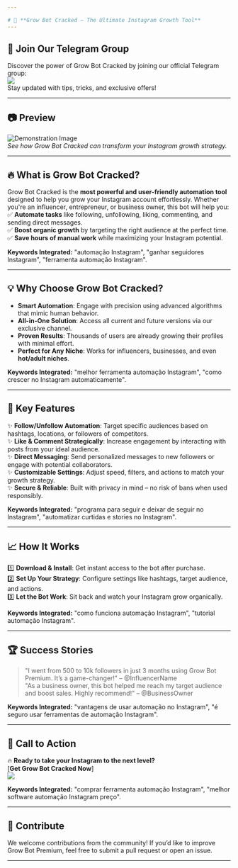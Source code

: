 ```yaml
---

# 🚀 **Grow Bot Cracked – The Ultimate Instagram Growth Tool**  
---
```

## 📱 **Join Our Telegram Group**
Discover the power of Grow Bot Cracked by joining our official Telegram group:  
<a href="https://t.me/+gFf-gruHQe82Mjlh"><img src="https://img.shields.io/badge/Telegram-2CA5E0?style=for-the-badge&logo=telegram&logoColor=white" /></a>  
Stay updated with tips, tricks, and exclusive offers!

---
## 📷 **Preview**
![Demonstration Image](https://github.com/user-attachments/assets/896d83a6-7f5a-4cf6-97c2-a6c37900ae7d)  
*See how Grow Bot Cracked can transform your Instagram growth strategy.*

---
## 🔥 **What is Grow Bot Cracked?**
Grow Bot Cracked is the **most powerful and user-friendly automation tool** designed to help you grow your Instagram account effortlessly. Whether you're an influencer, entrepreneur, or business owner, this bot will help you:  
✅ **Automate tasks** like following, unfollowing, liking, commenting, and sending direct messages.  
✅ **Boost organic growth** by targeting the right audience at the perfect time.  
✅ **Save hours of manual work** while maximizing your Instagram potential.  

**Keywords Integrated:** "automação Instagram", "ganhar seguidores Instagram", "ferramenta automação Instagram".

---
## 💡 **Why Choose Grow Bot Cracked?**
- **Smart Automation**: Engage with precision using advanced algorithms that mimic human behavior.  
- **All-in-One Solution**: Access all current and future versions via our exclusive channel.  
- **Proven Results**: Thousands of users are already growing their profiles with minimal effort.  
- **Perfect for Any Niche**: Works for influencers, businesses, and even **hot/adult niches**.  

**Keywords Integrated:** "melhor ferramenta automação Instagram", "como crescer no Instagram automaticamente".

---
## 🌟 **Key Features**
✨ **Follow/Unfollow Automation**: Target specific audiences based on hashtags, locations, or followers of competitors.  
✨ **Like & Comment Strategically**: Increase engagement by interacting with posts from your ideal audience.  
✨ **Direct Messaging**: Send personalized messages to new followers or engage with potential collaborators.  
✨ **Customizable Settings**: Adjust speed, filters, and actions to match your growth strategy.  
✨ **Secure & Reliable**: Built with privacy in mind – no risk of bans when used responsibly.  

**Keywords Integrated:** "programa para seguir e deixar de seguir no Instagram", "automatizar curtidas e stories no Instagram".

---
## 📈 **How It Works**
1️⃣ **Download & Install**: Get instant access to the bot after purchase.  
2️⃣ **Set Up Your Strategy**: Configure settings like hashtags, target audience, and actions.  
3️⃣ **Let the Bot Work**: Sit back and watch your Instagram grow organically.  

**Keywords Integrated:** "como funciona automação Instagram", "tutorial automação Instagram".

---
## 🏆 **Success Stories**
> "I went from 500 to 10k followers in just 3 months using Grow Bot Premium. It’s a game-changer!" – @InfluencerName  
> "As a business owner, this bot helped me reach my target audience and boost sales. Highly recommend!" – @BusinessOwner  

**Keywords Integrated:** "vantagens de usar automação no Instagram", "é seguro usar ferramentas de automação Instagram".

---
## 📢 **Call to Action**
🔥 **Ready to take your Instagram to the next level?**  
[**Get Grow Bot Cracked Now**]  
<a href="https://t.me/+gFf-gruHQe82Mjlh"><img src="https://img.shields.io/badge/Telegram-2CA5E0?style=for-the-badge&logo=telegram&logoColor=white" /></a>  

**Keywords Integrated:** "comprar ferramenta automação Instagram", "melhor software automação Instagram preço".

---
## 🤝 **Contribute**
We welcome contributions from the community! If you’d like to improve Grow Bot Premium, feel free to submit a pull request or open an issue.

---
